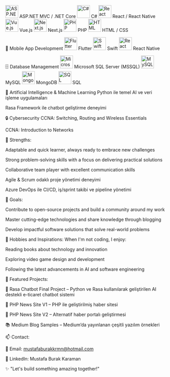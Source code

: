 <img src="https://upload.wikimedia.org/wikipedia/commons/e/ee/.NET_Core_Logo.svg" alt="ASP.NET" width="40"/> ASP.NET MVC / .NET Core
<img src="https://upload.wikimedia.org/wikipedia/commons/4/4f/Csharp_Logo.png" alt="C#" width="40"/> C#
<img src="https://upload.wikimedia.org/wikipedia/commons/a/a7/React-icon.svg" alt="React" width="40"/> React / React Native
<img src="https://upload.wikimedia.org/wikipedia/commons/9/95/Vue.js_Logo_2.svg" alt="Vue.js" width="40"/> Vue.js
<img src="https://upload.wikimedia.org/wikipedia/commons/8/8e/Nextjs-logo.svg" alt="Next.js" width="40"/> Next.js
<img src="https://upload.wikimedia.org/wikipedia/commons/2/27/PHP-logo.svg" alt="PHP" width="40"/> PHP
<img src="https://upload.wikimedia.org/wikipedia/commons/6/61/HTML5_logo_and_wordmark.svg" alt="HTML" width="40"/> HTML / CSS

📱 Mobile App Development
<img src="https://upload.wikimedia.org/wikipedia/commons/1/17/Google-flutter-logo.png" alt="Flutter" width="40"/> Flutter
<img src="https://upload.wikimedia.org/wikipedia/commons/9/9d/Swift_logo.svg" alt="Swift" width="40"/> Swift
<img src="https://upload.wikimedia.org/wikipedia/commons/a/a7/React-icon.svg" alt="React Native" width="40"/> React Native

🗄️ Database Management
<img src="https://miro.medium.com/v2/resize:fit:500/1*oA8p_Qdyjq4yCOlZE0_A0g.png" alt="Microsoft SQL Server" width="40"/> Microsoft SQL Server (MSSQL)
<img src="https://upload.wikimedia.org/wikipedia/commons/0/0a/MySQL_textlogo.svg" alt="MySQL" width="40"/> MySQL
<img src="https://upload.wikimedia.org/wikipedia/commons/9/93/MongoDB_Logo.svg" alt="MongoDB" width="40"/> MongoDB
<img src="https://upload.wikimedia.org/wikipedia/commons/3/38/SQLite370.svg" alt="SQL" width="40"/> SQL

🧠 Artificial Intelligence & Machine Learning
Python ile temel AI ve veri işleme uygulamaları

Rasa Framework ile chatbot geliştirme deneyimi

🔒 Cybersecurity
CCNA: Switching, Routing and Wireless Essentials

CCNA: Introduction to Networks

💪 Strengths:

Adaptable and quick learner, always ready to embrace new challenges

Strong problem-solving skills with a focus on delivering practical solutions

Collaborative team player with excellent communication skills

Agile & Scrum odaklı proje yönetimi deneyimi

Azure DevOps ile CI/CD, iş/sprint takibi ve pipeline yönetimi

🎯 Goals:

Contribute to open-source projects and build a community around my work

Master cutting-edge technologies and share knowledge through blogging

Develop impactful software solutions that solve real-world problems

🎨 Hobbies and Inspirations:
When I'm not coding, I enjoy:

Reading books about technology and innovation

Exploring video game design and development

Following the latest advancements in AI and software engineering

📂 Featured Projects:

💬 Rasa Chatbot Final Project – Python ve Rasa kullanılarak geliştirilen AI destekli e-ticaret chatbot sistemi

📰 PHP News Site V1 – PHP ile geliştirilmiş haber sitesi

📰 PHP News Site V2 – Alternatif haber portalı geliştirmesi

📚 Medium Blog Samples – Medium’da yayınlanan çeşitli yazılım örnekleri

📫 Contact:

📧 Email: mustafaburakkrmn@hotmail.com

💼 LinkedIn: Mustafa Burak Karaman

✨ "Let's build something amazing together!"
